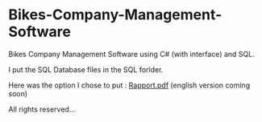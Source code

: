 # Bikes-Company-Management-Software

Bikes Company Management Software using C# (with interface) and SQL.

I put the SQL Database files in the SQL forlder.

Here was the option I chose to put : [Rapport.pdf](https://github.com/Steven-LeMoal/Sales-Company-Management-Software/blob/main/Rapport.pdf)
(english version coming soon)

All rights reserved...
